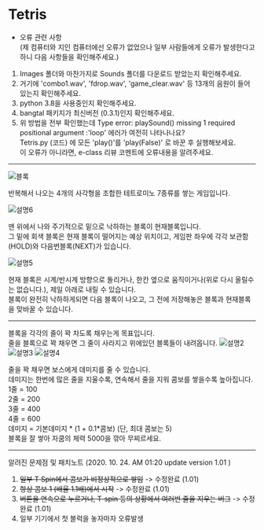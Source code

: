 # Tetris

* 오류 관련 사항  
(제 컴퓨터와 지인 컴퓨터에선 오류가 없었으나 일부 사람들에게 오류가 발생한다고 하니 다음 사항들을 확인해주세요.)  
1. Images 폴더와 마찬가지로 Sounds 폴더를 다운로드 받았는지 확인해주세요.
2. 거기에 'combo1.wav', 'fdrop.wav', 'game_clear.wav' 등 13개의 음원이 들어있는지 확인해주세요.
3. python 3.8을 사용중인지 확인해주세요.
4. bangtal 패키지가 최신버전 (0.3.1)인지 확인해주세요.
5. 위 방법을 전부 확인했는데 Type error: playSound() missing 1 required positional argument :'loop' 에러가 여전히 나타나나요?  
Tetris.py (코드) 에 모든 'play()'를 'play(False)' 로 바꾼 후 실행해보세요.  
이 오류가 아니라면, e-class 리뷰 코멘트에 오류내용을 알려주세요.  

---

  
![블록](https://user-images.githubusercontent.com/63161899/96385307-0208d300-11ce-11eb-902c-6b349ae60143.png)


반복해서 나오는 4개의 사각형을 조합한 테트로미노 7종류를 쌓는 게임입니다.

![설명6](https://user-images.githubusercontent.com/63161899/96385248-a2aac300-11cd-11eb-8b3f-603168da9168.PNG)

맨 위에서 나와 주기적으로 밑으로 낙하하는 블록이 현재블록입니다.  
그 밑에 회색 블록은 현재 블록이 떨어지는 예상 위치이고, 게임판 좌우에 각각 보관함(HOLD)와 다음번블록(NEXT)가 있습니다.

![설명5](https://user-images.githubusercontent.com/63161899/96385246-a2aac300-11cd-11eb-91a5-9358919179f4.PNG)

현재 블록은 시계/반시계 방향으로 돌리거나, 한칸 옆으로 움직이거나(위로 다시 올릴수는 없습니다.), 제일 아래로 내릴 수 있습니다.  
블록이 완전히 낙하하게되면 다음 블록이 나오고, 그 전에 저장해놓은 블록과 현재블록을 맞바꿀 수 있습니다.

---

블록을 각각의 줄이 꽉 차도록 채우는게 목표입니다.  
줄을 블록으로 꽉 채우면 그 줄이 사라지고 위에있던 블록들이 내려옵니다.
![설명2](https://user-images.githubusercontent.com/63161899/96385243-a1799600-11cd-11eb-91ec-3fd99601ec29.PNG)
![설명3](https://user-images.githubusercontent.com/63161899/96385244-a1799600-11cd-11eb-8384-4d1063f571a6.PNG)
![설명4](https://user-images.githubusercontent.com/63161899/96385245-a2122c80-11cd-11eb-9382-0fc3953f3433.PNG)

줄을 꽉 채우면 보스에게 데미지를 줄 수 있습니다.  
데미지는 한번에 많은 줄을 지울수록, 연속해서 줄을 지워 콤보를 쌓을수록 높아집니다.  
1줄 = 100  
2줄 = 200  
3줄 = 400  
4줄 = 600  
데미지 = 기본데미지 * (1 + 0.1*콤보) (단, 최대 콤보는 5)  
블록을 잘 쌓아 자쿰의 체력 5000을 깎아 무찌르세요.

---

알려진 문제점 및 패치노트 (2020. 10. 24. AM 01:20 update version 1.01 )  
1. ~~일부 T Spin에서 콤보가 비정상적으로 쌓임~~ -> 수정완료 (1.01)  
2. ~~항상 콤보 1 (배율 1.1배)에서 시작~~ -> 수정완료 (1.01)  
3. ~~버튼을 연속으로 누르거나, T-spin 등의 상황에서 여러번 줄을 지우는 버그~~ -> 수정완료 (1.01)  
4. 일부 기기에서 첫 블럭을 놓자마자 오류발생
